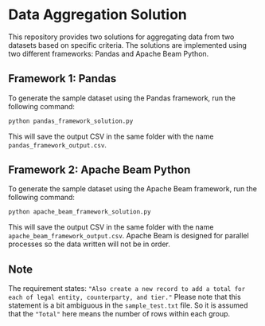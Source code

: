 
# Data Aggregation Solution

This repository provides two solutions for aggregating data from two datasets based on specific criteria. The solutions are implemented using two different frameworks: Pandas and Apache Beam Python.

## Framework 1: Pandas

To generate the sample dataset using the Pandas framework, run the following command:

```bash
python pandas_framework_solution.py
```

This will save the output CSV in the same folder with the name `pandas_framework_output.csv`.

## Framework 2: Apache Beam Python

To generate the sample dataset using the Apache Beam framework, run the following command:

```bash
python apache_beam_framework_solution.py
```

This will save the output CSV in the same folder with the name `apache_beam_framework_output.csv`.
Apache Beam is designed for parallel processes so the data written will not be in order.

## Note

The requirement states: `"Also create a new record to add a total for each of legal entity, counterparty, and tier."` Please note that this statement is a bit ambiguous in the `sample_test.txt` file. So it is assumed that the `"Total"` here means the number of rows within each group. 


